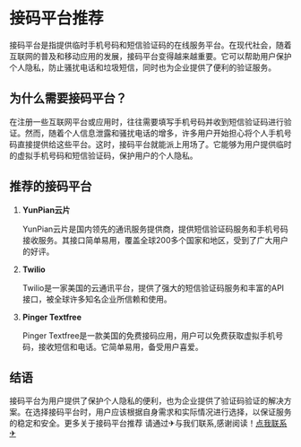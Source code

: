 # 接码平台推荐

接码平台是指提供临时手机号码和短信验证码的在线服务平台。在现代社会，随着互联网的普及和移动应用的发展，接码平台变得越来越重要。它可以帮助用户保护个人隐私，防止骚扰电话和垃圾短信，同时也为企业提供了便利的验证服务。

## 为什么需要接码平台？

在注册一些互联网平台或应用时，往往需要填写手机号码并收到短信验证码进行验证。然而，随着个人信息泄露和骚扰电话的增多，许多用户开始担心将个人手机号码直接提供给这些平台。这时，接码平台就能派上用场了。它能够为用户提供临时的虚拟手机号码和短信验证码，保护用户的个人隐私。

## 推荐的接码平台

1. **YunPian云片**

   YunPian云片是国内领先的通讯服务提供商，提供短信验证码服务和手机号码接收服务。其接口简单易用，覆盖全球200多个国家和地区，受到了广大用户的好评。

2. **Twilio**

   Twilio是一家美国的云通讯平台，提供了强大的短信验证码服务和丰富的API接口，被全球许多知名企业所信赖和使用。

3. **Pinger Textfree**

   Pinger Textfree是一款美国的免费接码应用，用户可以免费获取虚拟手机号码，接收短信和电话。它简单易用，备受用户喜爱。

## 结语

接码平台为用户提供了保护个人隐私的便利，也为企业提供了验证码验证的解决方案。在选择接码平台时，用户应该根据自身需求和实际情况进行选择，以保证服务的稳定和安全。更多关于接码平台推荐 请通过✈与我们联系,感谢阅读！[点我联系✈](https://en.G208.com)